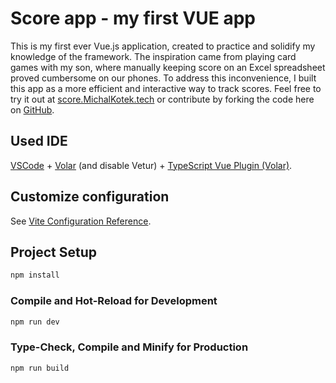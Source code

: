# Score app - my first VUE app

This is my first ever Vue.js application, created to practice and solidify my knowledge of the framework. The inspiration came from playing card games with my son, where manually keeping score on an Excel spreadsheet proved cumbersome on our phones. To address this inconvenience, I built this app as a more efficient and interactive way to track scores. Feel free to try it out at [score.MichalKotek.tech](score.michalkotek.tech) or contribute by forking the code here on [GitHub](https://github.com/ElectricKota/vue-score).

## Used IDE

[VSCode](https://code.visualstudio.com/) + [Volar](https://marketplace.visualstudio.com/items?itemName=Vue.volar) (and disable Vetur) + [TypeScript Vue Plugin (Volar)](https://marketplace.visualstudio.com/items?itemName=Vue.vscode-typescript-vue-plugin).

## Customize configuration

See [Vite Configuration Reference](https://vitejs.dev/config/).

## Project Setup

```sh
npm install
```

### Compile and Hot-Reload for Development

```sh
npm run dev
```

### Type-Check, Compile and Minify for Production

```sh
npm run build
```
